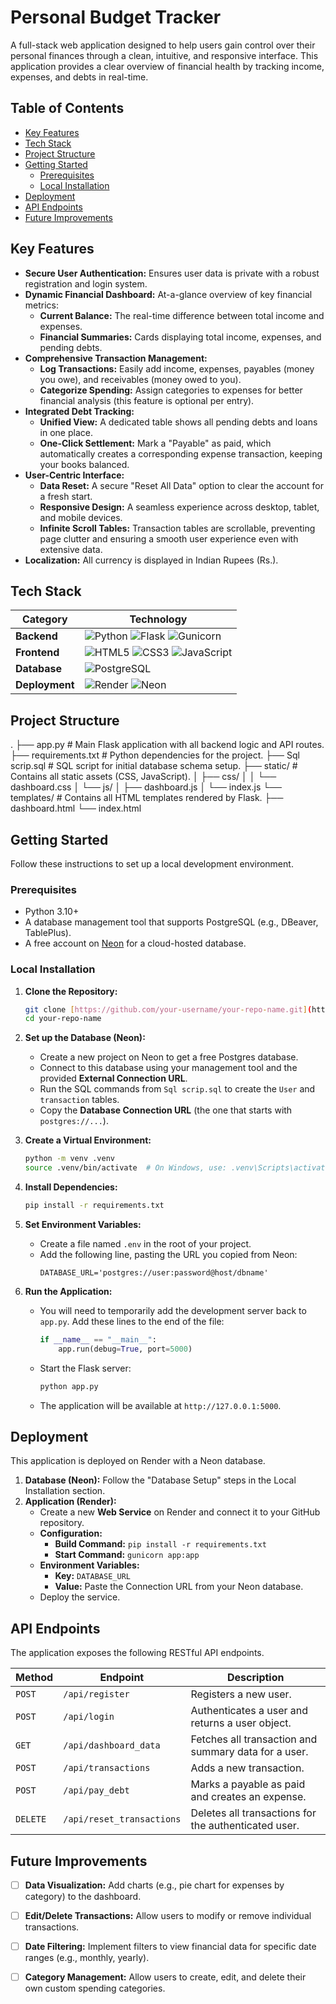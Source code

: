# Personal Budget Tracker

A full-stack web application designed to help users gain control over their personal finances through a clean, intuitive, and responsive interface. This application provides a clear overview of financial health by tracking income, expenses, and debts in real-time.

## Table of Contents
- [Key Features](#key-features)
- [Tech Stack](#tech-stack)
- [Project Structure](#project-structure)
- [Getting Started](#getting-started)
  - [Prerequisites](#prerequisites)
  - [Local Installation](#local-installation)
- [Deployment](#deployment)
- [API Endpoints](#api-endpoints)
- [Future Improvements](#future-improvements)

## Key Features

- **Secure User Authentication:** Ensures user data is private with a robust registration and login system.
- **Dynamic Financial Dashboard:** At-a-glance overview of key financial metrics:
    - **Current Balance:** The real-time difference between total income and expenses.
    - **Financial Summaries:** Cards displaying total income, expenses, and pending debts.
- **Comprehensive Transaction Management:**
    - **Log Transactions:** Easily add income, expenses, payables (money you owe), and receivables (money owed to you).
    - **Categorize Spending:** Assign categories to expenses for better financial analysis (this feature is optional per entry).
- **Integrated Debt Tracking:**
    - **Unified View:** A dedicated table shows all pending debts and loans in one place.
    - **One-Click Settlement:** Mark a "Payable" as paid, which automatically creates a corresponding expense transaction, keeping your books balanced.
- **User-Centric Interface:**
    - **Data Reset:** A secure "Reset All Data" option to clear the account for a fresh start.
    - **Responsive Design:** A seamless experience across desktop, tablet, and mobile devices.
    - **Infinite Scroll Tables:** Transaction tables are scrollable, preventing page clutter and ensuring a smooth user experience even with extensive data.
- **Localization:** All currency is displayed in Indian Rupees (Rs.).

## Tech Stack

| Category      | Technology                                                                                                                              |
|---------------|-----------------------------------------------------------------------------------------------------------------------------------------|
| **Backend** | ![Python](https://img.shields.io/badge/Python-3776AB?logo=python&logoColor=white) ![Flask](https://img.shields.io/badge/Flask-000000?logo=flask&logoColor=white) ![Gunicorn](https://img.shields.io/badge/Gunicorn-499848?logo=gunicorn&logoColor=white) |
| **Frontend** | ![HTML5](https://img.shields.io/badge/HTML5-E34F26?logo=html5&logoColor=white) ![CSS3](https://img.shields.io/badge/CSS3-1572B6?logo=css3&logoColor=white) ![JavaScript](https://img.shields.io/badge/JavaScript-F7DF1E?logo=javascript&logoColor=black) |
| **Database** | ![PostgreSQL](https://img.shields.io/badge/PostgreSQL-4169E1?logo=postgresql&logoColor=white)                                             |
| **Deployment**| ![Render](https://img.shields.io/badge/Render-46E3B7?logo=render&logoColor=white) ![Neon](https://img.shields.io/badge/Neon-0A5653?logo=neon&logoColor=white)                                                     |

## Project Structure


.
├── app.py              # Main Flask application with all backend logic and API routes.
├── requirements.txt    # Python dependencies for the project.
├── Sql scrip.sql       # SQL script for initial database schema setup.
├── static/             # Contains all static assets (CSS, JavaScript).
│   ├── css/
│   │   └── dashboard.css
│   └── js/
│       ├── dashboard.js
│       └── index.js
└── templates/          # Contains all HTML templates rendered by Flask.
├── dashboard.html
└── index.html


## Getting Started

Follow these instructions to set up a local development environment.

### Prerequisites

- Python 3.10+
- A database management tool that supports PostgreSQL (e.g., DBeaver, TablePlus).
- A free account on [Neon](https://neon.tech/) for a cloud-hosted database.

### Local Installation

1.  **Clone the Repository:**
    ```bash
    git clone [https://github.com/your-username/your-repo-name.git](https://github.com/your-username/your-repo-name.git)
    cd your-repo-name
    ```

2.  **Set up the Database (Neon):**
    - Create a new project on Neon to get a free Postgres database.
    - Connect to this database using your management tool and the provided **External Connection URL**.
    - Run the SQL commands from `Sql scrip.sql` to create the `User` and `transaction` tables.
    - Copy the **Database Connection URL** (the one that starts with `postgres://...`).

3.  **Create a Virtual Environment:**
    ```bash
    python -m venv .venv
    source .venv/bin/activate  # On Windows, use: .venv\Scripts\activate
    ```

4.  **Install Dependencies:**
    ```bash
    pip install -r requirements.txt
    ```

5.  **Set Environment Variables:**
    - Create a file named `.env` in the root of your project.
    - Add the following line, pasting the URL you copied from Neon:
      ```
      DATABASE_URL='postgres://user:password@host/dbname'
      ```

6.  **Run the Application:**
    - You will need to temporarily add the development server back to `app.py`. Add these lines to the end of the file:
      ```python
      if __name__ == "__main__":
          app.run(debug=True, port=5000)
      ```
    - Start the Flask server:
      ```bash
      python app.py
      ```
    - The application will be available at `http://127.0.0.1:5000`.

## Deployment

This application is deployed on Render with a Neon database.

1.  **Database (Neon):** Follow the "Database Setup" steps in the Local Installation section.
2.  **Application (Render):**
    - Create a new **Web Service** on Render and connect it to your GitHub repository.
    - **Configuration:**
        - **Build Command:** `pip install -r requirements.txt`
        - **Start Command:** `gunicorn app:app`
    - **Environment Variables:**
        - **Key:** `DATABASE_URL`
        - **Value:** Paste the Connection URL from your Neon database.
    - Deploy the service.

## API Endpoints

The application exposes the following RESTful API endpoints.

| Method   | Endpoint                  | Description                                            |
|----------|---------------------------|--------------------------------------------------------|
| `POST`   | `/api/register`           | Registers a new user.                                  |
| `POST`   | `/api/login`              | Authenticates a user and returns a user object.        |
| `GET`    | `/api/dashboard_data`     | Fetches all transaction and summary data for a user.   |
| `POST`   | `/api/transactions`       | Adds a new transaction.                                |
| `POST`   | `/api/pay_debt`           | Marks a payable as paid and creates an expense.        |
| `DELETE` | `/api/reset_transactions` | Deletes all transactions for the authenticated user.   |

## Future Improvements

- [ ] **Data Visualization:** Add charts (e.g., pie chart for expenses by category) to the dashboard.
- [ ] **Edit/Delete Transactions:** Allow users to modify or remove individual transactions.
- [ ] **Date Filtering:** Implement filters to view financial data for specific date ranges (e.g., monthly, yearly).
- [ ] **Category Management:** Allow users to create, edit, and delete their own custom spending categories.

